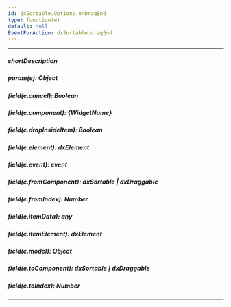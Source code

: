 ```yaml
---
id: dxSortable.Options.onDragEnd
type: function(e)
default: null
EventForAction: dxSortable.dragEnd
---
```

---
##### shortDescription
<!-- Description goes here -->

##### param(e): Object
<!-- Description goes here -->

##### field(e.cancel): Boolean
<!-- Description goes here -->

##### field(e.component): {WidgetName}
<!-- Description goes here -->

##### field(e.dropInsideItem): Boolean
<!-- Description goes here -->

##### field(e.element): dxElement
<!-- Description goes here -->

##### field(e.event): event
<!-- Description goes here -->

##### field(e.fromComponent): dxSortable | dxDraggable
<!-- Description goes here -->

##### field(e.fromIndex): Number
<!-- Description goes here -->

##### field(e.itemData): any
<!-- Description goes here -->

##### field(e.itemElement): dxElement
<!-- Description goes here -->

##### field(e.model): Object
<!-- Description goes here -->

##### field(e.toComponent): dxSortable | dxDraggable
<!-- Description goes here -->

##### field(e.toIndex): Number
<!-- Description goes here -->

---
<!-- Description goes here -->